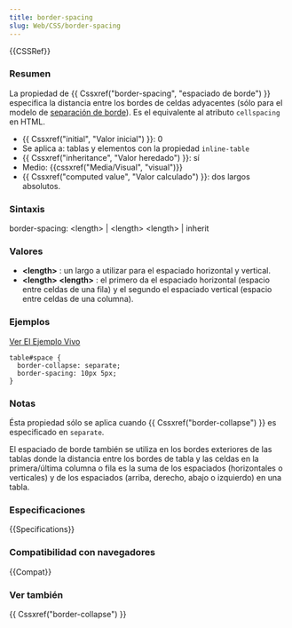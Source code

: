 ```yaml
---
title: border-spacing
slug: Web/CSS/border-spacing
---
```


{{CSSRef}}

### Resumen

La propiedad de {{ Cssxref("border-spacing", "espaciado de borde") }} especifica la distancia entre los bordes de celdas adyacentes (sólo para el modelo de [separación de borde](/es/CSS/border-collapse)). Es el equivalente al atributo `cellspacing` en HTML.

- {{ Cssxref("initial", "Valor inicial") }}: 0
- Se aplica a: tablas y elementos con la propiedad `inline-table`
- {{ Cssxref("inheritance", "Valor heredado") }}: sí
- Medio: {{cssxref("Media/Visual", "visual")}}
- {{ Cssxref("computed value", "Valor calculado") }}: dos largos absolutos.

### Sintaxis

border-spacing: \<length> | \<length> \<length> | inherit

### Valores

- **\<length>** : un largo a utilizar para el espaciado horizontal y vertical.
- **\<length> \<length>** : el primero da el espaciado horizontal (espacio entre celdas de una fila) y el segundo el espaciado vertical (espacio entre celdas de una columna).

### Ejemplos

[Ver El Ejemplo Vivo](/samples/cssref/border-spacing.html)

```
table#space {
  border-collapse: separate;
  border-spacing: 10px 5px;
}
```

### Notas

Ésta propiedad sólo se aplica cuando {{ Cssxref("border-collapse") }} es especificado en `separate`.

El espaciado de borde también se utiliza en los bordes exteriores de las tablas donde la distancia entre los bordes de tabla y las celdas en la primera/última columna o fila es la suma de los espaciados (horizontales o verticales) y de los espaciados (arriba, derecho, abajo o izquierdo) en una tabla.

### Especificaciones

{{Specifications}}

### Compatibilidad con navegadores

{{Compat}}

### Ver también

{{ Cssxref("border-collapse") }}
